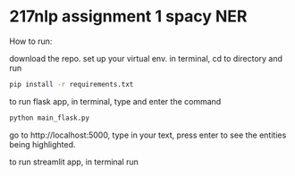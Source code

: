 # 217nlp assignment 1 spacy NER

How to run:

download the repo. set up your virtual env. in terminal, cd to directory and run
```sh
pip install -r requirements.txt 
```

to run flask app, in terminal, type and enter the command 

```sh
python main_flask.py
```

go to http://localhost:5000, type in your text, press enter to see the entities being highlighted. 

to run streamlit app, in terminal run
```sh

```
